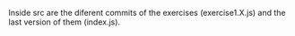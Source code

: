 Inside src are the diferent commits of the exercises (exercise1.X.js) and the last version of them (index.js).
